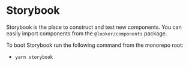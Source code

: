 # Storybook

Storybook is the place to construct and test new components. You can easily import components from the `@looker/components` package.

To boot Storybook run the following command from the monorepo root:

- `yarn storybook`
